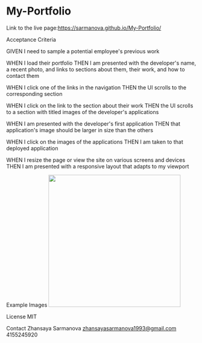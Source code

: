 # My-Portfolio

Link to the live page:https://sarmanova.github.io/My-Portfolio/

Acceptance Criteria

GIVEN I need to sample a potential employee's previous work

WHEN I load their portfolio
THEN I am presented with the developer's name, a recent photo, and links to sections about them, their work, and how to contact them

WHEN I click one of the links in the navigation
THEN the UI scrolls to the corresponding section

WHEN I click on the link to the section about their work
THEN the UI scrolls to a section with titled images of the developer's applications

WHEN I am presented with the developer's first application
THEN that application's image should be larger in size than the others

WHEN I click on the images of the applications
THEN I am taken to that deployed application

WHEN I resize the page or view the site on various screens and devices
THEN I am presented with a responsive layout that adapts to my viewport

Example Images
<img src="https://s3.amazonaws.com/shecodesio-production/uploads/files/000/012/633/original/Portfolio__image.PNG?1625880119" width="350" />



License
MIT

Contact
Zhansaya Sarmanova
zhansayasarmanova1993@gmail.com
4155245920
